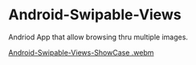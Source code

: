 # Android-Swipable-Views

Andriod App that allow browsing thru multiple images.


[Android-Swipable-Views-ShowCase .webm](https://user-images.githubusercontent.com/109017781/222637946-d1d2661b-ce4c-4fec-9615-20ec6ed2dfd4.webm)
